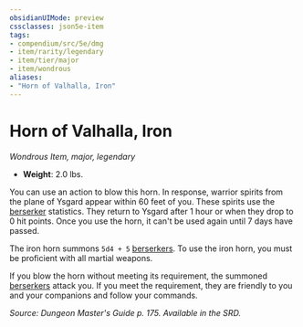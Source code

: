 ```yaml
---
obsidianUIMode: preview
cssclasses: json5e-item
tags:
- compendium/src/5e/dmg
- item/rarity/legendary
- item/tier/major
- item/wondrous
aliases: 
- "Horn of Valhalla, Iron"
---
```

# Horn of Valhalla, Iron
*Wondrous Item, major, legendary*  

- **Weight**: 2.0 lbs.

You can use an action to blow this horn. In response, warrior spirits from the plane of Ysgard appear within 60 feet of you. These spirits use the [berserker](z_compendium/bestiary/humanoid/berserker.md) statistics. They return to Ysgard after 1 hour or when they drop to 0 hit points. Once you use the horn, it can't be used again until 7 days have passed.

The iron horn summons `5d4 + 5` [berserkers](z_compendium/bestiary/humanoid/berserker.md). To use the iron horn, you must be proficient with all martial weapons.

If you blow the horn without meeting its requirement, the summoned [berserkers](z_compendium/bestiary/humanoid/berserker.md) attack you. If you meet the requirement, they are friendly to you and your companions and follow your commands.

*Source: Dungeon Master's Guide p. 175. Available in the SRD.*